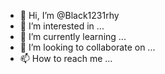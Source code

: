 - 👋 Hi, I’m @Black1231rhy
- 👀 I’m interested in ...
- 🌱 I’m currently learning ...
- 💞️ I’m looking to collaborate on ...
- 📫 How to reach me ...

<!---
Black1231rhy/Black1231rhy is a ✨ special ✨ repository because its `README.md` (this file) appears on your GitHub profile.
You can click the Preview link to take a look at your changes.
--->
